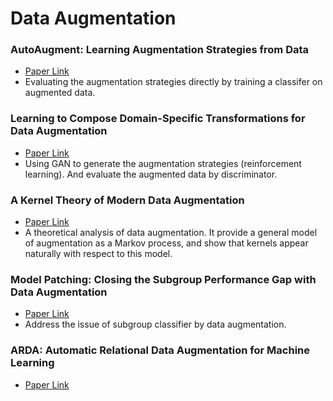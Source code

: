 # Data Augmentation

### AutoAugment: Learning Augmentation Strategies from Data
* [Paper Link](https://openaccess.thecvf.com/content_CVPR_2019/html/Cubuk_AutoAugment_Learning_Augmentation_Strategies_From_Data_CVPR_2019_paper.html)
* Evaluating the augmentation strategies directly by training a classifer on augmented data.

### Learning to Compose Domain-Specific Transformations for Data Augmentation
* [Paper Link](http://papers.nips.cc/paper/6916-learning-to-compose-domain-specific-transformations-for-data-augmentation)
* Using GAN to generate the augmentation strategies (reinforcement learning). And evaluate the augmented data by discriminator.

### A Kernel Theory of Modern Data Augmentation
* [Paper Link](http://proceedings.mlr.press/v97/dao19b.html)
* A theoretical analysis of data augmentation. It provide a general model of augmentation as a Markov process, and show that kernels appear naturally with respect to this model.

### Model Patching: Closing the Subgroup Performance Gap with Data Augmentation
* [Paper Link](https://arxiv.org/abs/2008.06775)
* Address the issue of subgroup classifier by data augmentation.

### ARDA: Automatic Relational Data Augmentation for Machine Learning
* [Paper Link](http://www.vldb.org/pvldb/vol13/p1373-chepurko.pdf)


